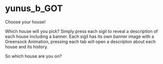 # yunus_b_GOT

Choose your house!

Which house will you pick?
Simply press each sigil to reveal a description of each house including a banner.
Each sigil has its own banner image with a Greensock Animation, pressing each tab will open a descripton about each house and its history.

So which house are you on?
